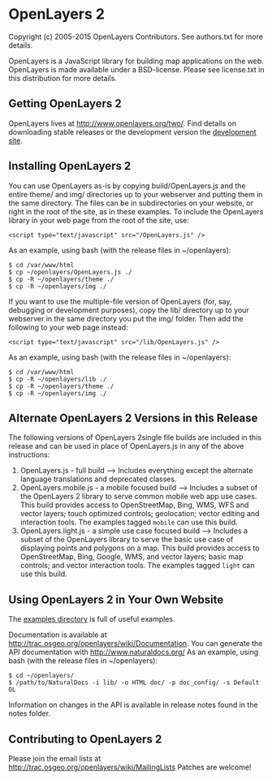 # OpenLayers 2

Copyright (c) 2005-2015 OpenLayers Contributors. See authors.txt for
more details.

OpenLayers is a JavaScript library for building map applications
on the web. OpenLayers is made available under a BSD-license.
Please see license.txt in this distribution for more details.

## Getting OpenLayers 2

OpenLayers lives at http://www.openlayers.org/two/.  Find details on downloading stable releases or the development version the [development site](http://trac.osgeo.org/openlayers/wiki/HowToDownload).

## Installing OpenLayers 2

You can use OpenLayers as-is by copying build/OpenLayers.js and the
entire theme/ and img/ directories up to your webserver and putting them
in the same directory. The files can be in subdirectories on your website,
or right in the root of the site, as in these examples.
To include the OpenLayers library in your web page from the root of the site, use:

    <script type="text/javascript" src="/OpenLayers.js" />

As an example, using bash (with the release files in ~/openlayers):

    $ cd /var/www/html
    $ cp ~/openlayers/OpenLayers.js ./
    $ cp -R ~/openlayers/theme ./
    $ cp -R ~/openlayers/img ./

If you want to use the multiple-file version of OpenLayers (for, say,
debugging or development purposes), copy the lib/ directory up to your
webserver in the same directory you put the img/ folder. Then add
the following to your web page instead:

    <script type="text/javascript" src="/lib/OpenLayers.js" />

As an example, using bash (with the release files in ~/openlayers):

    $ cd /var/www/html
    $ cp -R ~/openlayers/lib ./
    $ cp -R ~/openlayers/theme ./
    $ cp -R ~/openlayers/img ./

## Alternate OpenLayers 2 Versions in this Release

The following versions of OpenLayers 2single file builds are included in this release
and can be used in place of OpenLayers.js in any of the above instructions:

1. OpenLayers.js - full build --> Includes everything except the alternate language
    translations and deprecated classes.
2. OpenLayers.mobile.js - a mobile focused build --> Includes a subset of the OpenLayers 2
    library to serve common mobile web app use cases. This build provides access to
    OpenStreetMap, Bing, WMS, WFS and vector layers; touch optimized controls; geolocation;
    vector editing and interaction tools. The examples tagged ``mobile`` can use this build.
3. OpenLayers.light.js - a simple use case focused build --> Includes a subset of the
    OpenLayers library to serve the basic use case of displaying points and polygons
    on a map. This build provides access to OpenStreetMap, Bing, Google, WMS, and
    vector layers; basic map controls; and vector interaction tools. The examples
    tagged ``light`` can use this build.

## Using OpenLayers 2 in Your Own Website

The [examples directory](http://dev.openlayers.org/examples/) is full of useful examples.

Documentation is available at http://trac.osgeo.org/openlayers/wiki/Documentation.
You can generate the API documentation with http://www.naturaldocs.org/
As an example, using bash (with the release files in ~/openlayers):

    $ cd ~/openlayers/
    $ /path/to/NaturalDocs -i lib/ -o HTML doc/ -p doc_config/ -s Default OL

Information on changes in the API is available in release notes found in the notes folder.

## Contributing to OpenLayers 2

Please join the email lists at http://trac.osgeo.org/openlayers/wiki/MailingLists
Patches are welcome!

